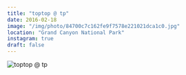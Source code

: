 ```yaml
---
title: "toptop @ tp"
date: 2016-02-18
image: "/img/photo/84700c7c162fe9f7578e221021dca1c0.jpg"
location: "Grand Canyon National Park"
instagram: true
draft: false
---
```


![toptop @ tp](/img/photo/84700c7c162fe9f7578e221021dca1c0.jpg)
